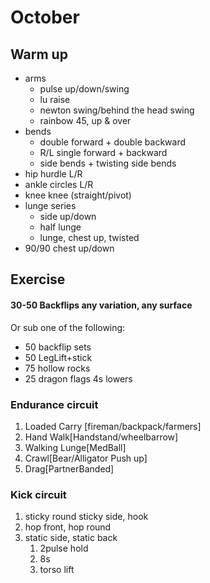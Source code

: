 # October

## Warm up

- arms
  - pulse up/down/swing
  - lu raise
  - newton swing/behind the head swing
  - rainbow 45, up & over
- bends
  - double forward + double backward
  - R/L single forward + backward
  - side bends + twisting side bends
- hip hurdle L/R
- ankle circles L/R
- knee knee (straight/pivot)
- lunge series
  - side up/down
  - half lunge
  - lunge, chest up, twisted
- 90/90 chest up/down

## Exercise

<!-- - sl jump stick over line
- partner reaction sprint
- farmers carry
- partner carry
- frog jump
- duck walk -->

#### 30-50 Backflips any variation, any surface

Or sub one of the following:

- 50 backflip sets
- 50 LegLift+stick
- 75 hollow rocks
- 25 dragon flags 4s lowers

<!-- ### Landing/spinning Drills

1. 1-2-3 heelclick squat
1. standing shuriken squat
1. frontside 3switch spin squat -->

### Endurance circuit

1. Loaded Carry [fireman/backpack/farmers]
1. Hand Walk[Handstand/wheelbarrow]
1. Walking Lunge[MedBall]
1. Crawl[Bear/Alligator Push up]
1. Drag[PartnerBanded]

### Kick circuit

1. sticky round sticky side, hook
1. hop front, hop round
1. static side, static back
   1. 2pulse hold
   1. 8s
   1. torso lift
